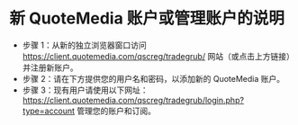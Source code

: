 # 新 QuoteMedia 账户或管理账户的说明
- 步骤 1：从新的独立浏览器窗口访问 https://client.quotemedia.com/qscreg/tradegrub/ 网站（或点击上方链接）并注册新账户。
- 步骤 2：请在下方提供您的用户名和密码，以添加新的 QuoteMedia 账户。
- 步骤 3：现有用户请使用以下网址：https://client.quotemedia.com/qscreg/tradegrub/login.php?type=account 管理您的账户和订阅。
